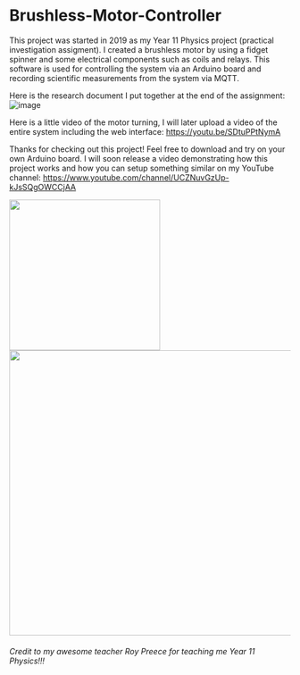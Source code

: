 # Brushless-Motor-Controller
This project was started in 2019 as my Year 11 Physics project (practical investigation assigment). I created a brushless motor by using a fidget spinner and some electrical components such as coils and relays. This software is used for controlling the system via an Arduino board and recording scientific measurements from the system via MQTT.

Here is the research document I put together at the end of the assignment:
![image](https://user-images.githubusercontent.com/51737378/123562881-be527880-d7f4-11eb-9f2b-4a358e0eee90.png)

Here is a little video of the motor turning, I will later upload a video of the entire system including the web interface:
https://youtu.be/SDtuPPtNymA

Thanks for checking out this project! Feel free to download and try on your own Arduino board. 
I will soon release a video demonstrating how this project works and how you can setup something similar on my YouTube channel: https://www.youtube.com/channel/UCZNuvGzUp-kJsSQgOWCCjAA


<p float="right">
  <img src="https://user-images.githubusercontent.com/51737378/126053175-e0a927d4-5aef-4fec-be0d-6a4cc64033c2.jpg" width="270" />
    <img src="https://user-images.githubusercontent.com/51737378/126053188-4a796c10-43f7-4f70-85e0-c84f63042b97.JPG" width="511" />
</p>

###### Credit to my awesome teacher Roy Preece for teaching me Year 11 Physics!!!
